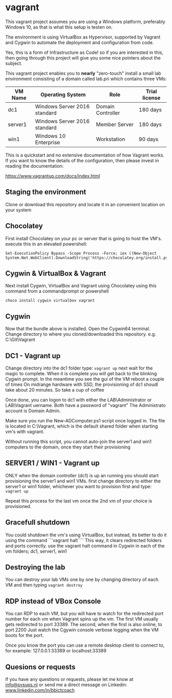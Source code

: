 # vagrant
This vagrant project assumes you are using a Windows platform, preferably Windows 10,
as that is what this setup is testen on.

The environment is using VirtualBox as Hypervisor, supported by Vagrant and Cygwin
to automate the deployment and configuration from code.

Yes, this is a form of Infrastructure as Code! so if you are interested in this,
then going through this project will give you some nice pointers about the subject.

This vagrant project enables you to **nearly** "zero-touch" install a small lab environment
consisting of a domain called lab.pri which contains three VMs:

VM Name | Operating System | Role | Trial license
--- | --- | --- | ---
dc1 | Windows Server 2016 standard | Domain Controller | 180 days
server1 | Windows Server 2016 standard | Member Server | 180 days
win1 | Windows 10 Enterprise | Workstation | 90 days

This is a quickstart and no extensive documentation of how Vagrant works. If you want to
know the details of the configuration, then please invest in reading the documentation:

https://www.vagrantup.com/docs/index.html


## Staging the environment
Clone or download this repository and locate it in an convenient location on your system

## Chocolatey
First install Chocolatey on your pc or server that is going to host the VM's. execute this in an elevated powershell:

```
Set-ExecutionPolicy Bypass -Scope Process -Force; iex ((New-Object System.Net.WebClient).DownloadString('https://chocolatey.org/install.ps1'))
```

## Cygwin & VirtualBox & Vagrant
Next install Cygwin, VirtualBox and Vagrant using Chocolatey using this command from a commandprompt or powershell

```
choco install cygwin virtualbox vagrant
```

## Cygwin
Now that the bundle above is installed. Open the Cygwin64 terminal.
Change directory to where you cloned/downloaded this repository.
e.g. C:\Git\Vagrant

## DC1 - Vagrant up
Change directory into the dc1 folder
type:
```vagrant up```
next wait for the magic to complete. When it is complete you will
get back to the blinking Cygwin prompt.
In the meantime you see the gui of the VM reboot a couple of times
On midrange hardware with SSD, the provisioning of dc1 shoudl take
about 20 minutes. So take a cup of coffee

Once done, you can logon to dc1 with either the LAB\Administrator or
LAB\Vagrant uername. Both have a password of "vagrant"
The Administrato account is Domain Admin.

Make sure you run the New-ADComputer.ps1 script once logged in.
The file is located in C:\Vagrant, which is the default shared
folder when starting vm's with vagrant.

Without running this script, you cannot auto-join the server1 and win1
computers to the domain, once they start their provisioning

## SERVER1 / WIN1 - Vagrant up
ONLY when the domain controller (dc1) is up an running you should start
provisioning the server1 and win1 VMs.
first change directory to either the server1 or win1 folder, whichever
you want to provision first and type:
```vagrant up```

Repeat this process for the last vm once the 2nd vm of your choice is
provisioned.

## Gracefull shutdown
You could shutdown the vm's using VirtualBox, but instead, its better
to do it using the command
```vagrant halt````
This way, it clears redirected folders and ports correctly.
use the vagrant halt command in Cygwin in each of the vm folders;
dc1, server1, win1

## Destroying the lab
You can destroy your lab VMs one by one by changing directory of each
VM and then typing
```vagrant destroy```

## RDP instead of VBox Console
You can RDP to each VM, but you will have to watch for the redirected
port number for each vm when Vagrant spins up the vm.
The first VM usually gets redirected to port 33389.
The second, when the first is also online, to port 2200
Just watch the Cgywin console verbose logging when the VM boots for
the port.

Once you know the port you can use a remote desktop client to connect
to, for example: 127.0.0.1:33389 or localhost:33389

## Quesions or requests
If you have any questions or requests, please let me know at
info@sysups.nl or send me a direct message on Linkedin:
www.linkedin.com/in/bbictcoach
